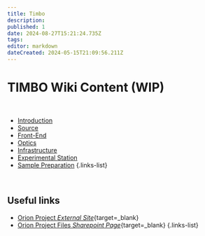 ```yaml
---
title: Timbo
description: 
published: 1
date: 2024-08-27T15:21:24.735Z
tags: 
editor: markdown
dateCreated: 2024-05-15T21:09:56.211Z
---
```


# TIMBO Wiki Content (WIP)

<br>

- [Introduction](/Orion/Timbo/tib_intro)
- [Source](/Orion/Timbo/tib_source)
- [Front-End](/Orion/Timbo/tib_frontend)
- [Optics](/Orion/Timbo/tib_optics)
- [Infrastructure](/Orion/Timbo/tib_infra)
- [Experimental Station](/Orion/Timbo/tib_exp_station)
- [Sample Preparation](/Orion/Timbo/tib_sample_prep)
{.links-list}

<br>

## Useful links

- [Orion Project *External Site*](https://cnpem.br/orion/){target=_blank}
- [Orion Project Files *Sharepoint Page*](https://cnpemcamp.sharepoint.com/sites/lnls/projectsII/SitePages/orionbeamlines.aspx){target=_blank}
{.links-list}